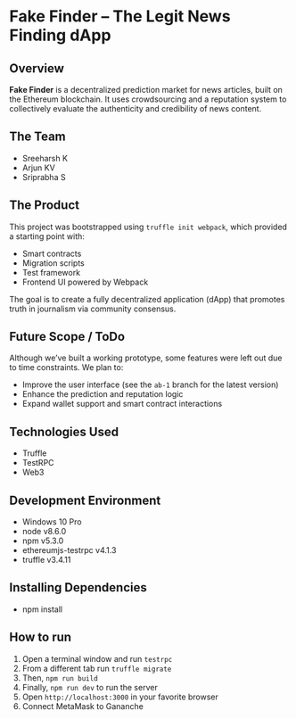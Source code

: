 # Fake Finder – The Legit News Finding dApp

## Overview
**Fake Finder** is a decentralized prediction market for news articles, built on the Ethereum blockchain. It uses crowdsourcing and a reputation system to collectively evaluate the authenticity and credibility of news content.

## The Team
- Sreeharsh K  
- Arjun KV  
- Sriprabha S

## The Product
This project was bootstrapped using `truffle init webpack`, which provided a starting point with:
- Smart contracts
- Migration scripts
- Test framework
- Frontend UI powered by Webpack

The goal is to create a fully decentralized application (dApp) that promotes truth in journalism via community consensus.

## Future Scope / ToDo
Although we’ve built a working prototype, some features were left out due to time constraints. We plan to:
- Improve the user interface (see the `ab-1` branch for the latest version)
- Enhance the prediction and reputation logic
- Expand wallet support and smart contract interactions

## Technologies Used
+ Truffle
+ TestRPC
+ Web3

## Development Environment
+ Windows 10 Pro
+ node v8.6.0
+ npm v5.3.0
+ ethereumjs-testrpc v4.1.3
+ truffle v3.4.11

## Installing Dependencies
+ npm install

## How to run
1. Open a terminal window and run `testrpc`
2. From a different tab run `truffle migrate`
3. Then, `npm run build`
4. Finally, `npm run dev` to run the server
5. Open `http://localhost:3000` in your favorite browser 
6. Connect MetaMask to Gananche
